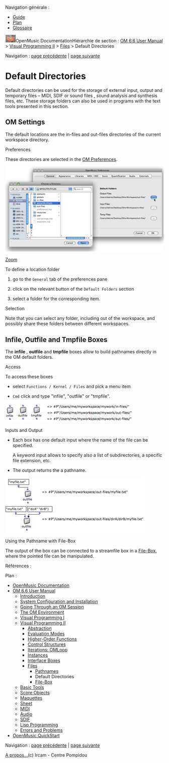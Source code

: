 <div id="tplf" class="tplPage">

<div id="tplh">

<span class="hidden">Navigation générale : </span>

  - [<span>Guide</span>](OM-Documentation.md)
  - [<span>Plan</span>](OM-Documentation_1.md)
  - [<span>Glossaire</span>](OM-Documentation_2.md)

</div>

<div id="tplt">

![empty.gif](../tplRes/page/empty.gif)![logoom1.png](../res/logoom1.png)<span class="tplTi">OpenMusic
Documentation</span><span class="sw_outStack_navRoot"><span class="hidden">Hiérarchie
de section : </span>[<span>OM 6.6 User
Manual</span>](OM-User-Manual.md)<span class="stkSep"> \>
</span>[<span>Visual Programming
II</span>](AdvancedVisualProgramming.md)<span class="stkSep"> \>
</span>[<span>Files</span>](Files.md)<span class="stkSep"> \>
</span><span class="stkSel_yes"><span>Default
Directories</span></span></span>

</div>

<div class="tplNav">

<span class="hidden">Navigation : </span>[<span>page
précédente</span>](Pathnames.md "page précédente(Pathnames)")<span class="hidden">
| </span>[<span>page
suivante</span>](File-Box.md "page suivante(File-Box)")

</div>

<div id="tplc" class="tplc_out_yes">

<div style="text-align: center;">



</div>

<div class="headCo">

# <span>Default Directories</span>

<div class="headCo_co">

<div>

<div class="infobloc">

<div class="txt">

Default directories can be used for the storage of external input,
output and temporary files – MIDI, SDIF or sound files , sound analysis
and synthesis files, etc. These storage folders can also be used in
programs with the text tools presented in this section.

</div>

</div>

<div class="part">

## <span>OM Settings</span>

<div class="part_co">

<div class="infobloc">

<div class="txt">

The default locations are the in-files and out-files directories of the
current workspace directory.

</div>

</div>

<div class="infobloc">

<div class="infobloc_ti">

<span>Preferences</span>

</div>

<div class="txt">

These directories are selected in the [<span>OM
Preferences</span>](Preferences.md).

</div>

<div class="caption">

<div class="caption_co">

<div class="imgzFra" style="position: relative;">

![selectout\_scr.png](../res/selectout_scr.png)

</div>

</div>

<div class="caption_ti">

[<span>Zoom</span>](../res/selectout_scr_1.png "Zoom (nouvelle fenêtre)")

</div>

</div>

<div class="txt">

To define a location folder

1.  go to the `General` tab of the preferences pane

2.  click on the relevant button of the `Default Folders` section

3.  select a folder for the corresponding item.

</div>

</div>

<div class="bloc note">

<div class="bloc_ti note_ti">

<span>Selection</span>

</div>

<div class="txt">

Note that you can select any folder, including out of the workspace, and
possibly share these folders between different workspaces.

</div>

</div>

</div>

</div>

<div class="part">

## <span>Infile, Outfile and Tmpfile Boxes</span>

<div class="part_co">

<div class="infobloc">

<div class="txt">

The **infile** , **outfile** and **tmpfile** boxes allow to build
pathnames directly in the OM default folders.

</div>

</div>

<div class="infobloc">

<div class="infobloc_ti">

<span>Access</span>

</div>

<div class="txt">

To access these boxes

  - select `Functions / Kernel / Files` and pick a menu item

  - `Cmd` click and type "infile", "outfile" or "tmpfile".

</div>

<div class="caption">

<div class="caption_co">

![folder-boxes.png](../res/folder-boxes.png)

</div>

</div>

</div>

<div class="infobloc">

<div class="infobloc_ti">

<span>Inputs and Output</span>

</div>

<div class="txt">

  - Each box has one default input where the name of the file can be
    specified.
    
    A keyword input allows to specify also a list of subdirectories, a
    specific file extension, etc.

  - The output returns the a pathname.

</div>

<div class="caption">

<div class="caption_co">

![extfiles.png](../res/extfiles.png)

</div>

</div>

</div>

<div class="bloc complement">

<div class="bloc_ti complement_ti">

<span>Using the Pathname with File-Box</span>

</div>

<div class="txt">

The output of the box can be connected to a streamfile box in a
[<span>File-Box</span>](File-Box.md), where the pointed file can be
manipulated.

</div>

</div>

</div>

</div>

</div>

</div>

</div>

<span class="hidden">Références : </span>

</div>

<div id="tplo" class="tplo_out_yes">

<div class="tplOTp">

<div class="tplOBm">

<div id="mnuFrm">

<span class="hidden">Plan :</span>

<div id="mnuFrmUp" onmouseout="menuScrollTiTask.fSpeed=0;" onmouseover="if(menuScrollTiTask.fSpeed&gt;=0) {menuScrollTiTask.fSpeed=-2; scTiLib.addTaskNow(menuScrollTiTask);}" onclick="menuScrollTiTask.fSpeed-=2;" style="display: none;">

<span id="mnuFrmUpLeft">[](#)</span><span id="mnuFrmUpCenter"></span><span id="mnuFrmUpRight"></span>

</div>

<div id="mnuScroll">

  - [<span>OpenMusic Documentation</span>](OM-Documentation.md)
  - [<span>OM 6.6 User Manual</span>](OM-User-Manual.md)
      - [<span>Introduction</span>](00-Sommaire.md)
      - [<span>System Configuration and
        Installation</span>](Installation.md)
      - [<span>Going Through an OM Session</span>](Goingthrough.md)
      - [<span>The OM Environment</span>](Environment.md)
      - [<span>Visual Programming I</span>](BasicVisualProgramming.md)
      - [<span>Visual Programming
        II</span>](AdvancedVisualProgramming.md)
          - [<span>Abstraction</span>](Abstraction.md)
          - [<span>Evaluation Modes</span>](EvalModes.md)
          - [<span>Higher-Order Functions</span>](HighOrder.md)
          - [<span>Control Structures</span>](Control.md)
          - [<span>Iterations: OMLoop</span>](OMLoop.md)
          - [<span>Instances</span>](Instances.md)
          - [<span>Interface Boxes</span>](InterfaceBoxes.md)
          - [<span>Files</span>](Files.md)
              - [<span>Pathnames</span>](Pathnames.md)
              - <span id="i2" class="outLeftSel_yes"><span>Default
                Directories</span></span>
              - [<span>File-Box</span>](File-Box.md)
      - [<span>Basic Tools</span>](BasicObjects.md)
      - [<span>Score Objects</span>](ScoreObjects.md)
      - [<span>Maquettes</span>](Maquettes.md)
      - [<span>Sheet</span>](Sheet.md)
      - [<span>MIDI</span>](MIDI.md)
      - [<span>Audio</span>](Audio.md)
      - [<span>SDIF</span>](SDIF.md)
      - [<span>Lisp Programming</span>](Lisp.md)
      - [<span>Errors and Problems</span>](errors.md)
  - [<span>OpenMusic QuickStart</span>](QuickStart-Chapters.md)

</div>

<div id="mnuFrmDown" onmouseout="menuScrollTiTask.fSpeed=0;" onmouseover="if(menuScrollTiTask.fSpeed&lt;=0) {menuScrollTiTask.fSpeed=2; scTiLib.addTaskNow(menuScrollTiTask);}" onclick="menuScrollTiTask.fSpeed+=2;" style="display: none;">

<span id="mnuFrmDownLeft">[](#)</span><span id="mnuFrmDownCenter"></span><span id="mnuFrmDownRight"></span>

</div>

</div>

</div>

</div>

</div>

<div class="tplNav">

<span class="hidden">Navigation : </span>[<span>page
précédente</span>](Pathnames.md "page précédente(Pathnames)")<span class="hidden">
| </span>[<span>page
suivante</span>](File-Box.md "page suivante(File-Box)")

</div>

<div id="tplb">

[<span>A propos...</span>](OM-Documentation_3.md)(c) Ircam - Centre
Pompidou

</div>

</div>
